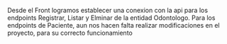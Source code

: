 Desde el Front logramos establecer una conexion con la api para los endpoints Registrar, Listar y Elminar de la entidad Odontologo. Para los endpoints de Paciente, aun nos hacen falta realizar modificaciones en el proyecto, para su correcto funcionamiento

